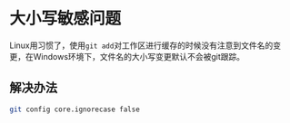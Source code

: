 # 大小写敏感问题

Linux用习惯了，使用`git add`对工作区进行缓存的时候没有注意到文件名的变更，在Windows环境下，文件名的大小写变更默认不会被git跟踪。

## 解决办法

```bash
git config core.ignorecase false
```